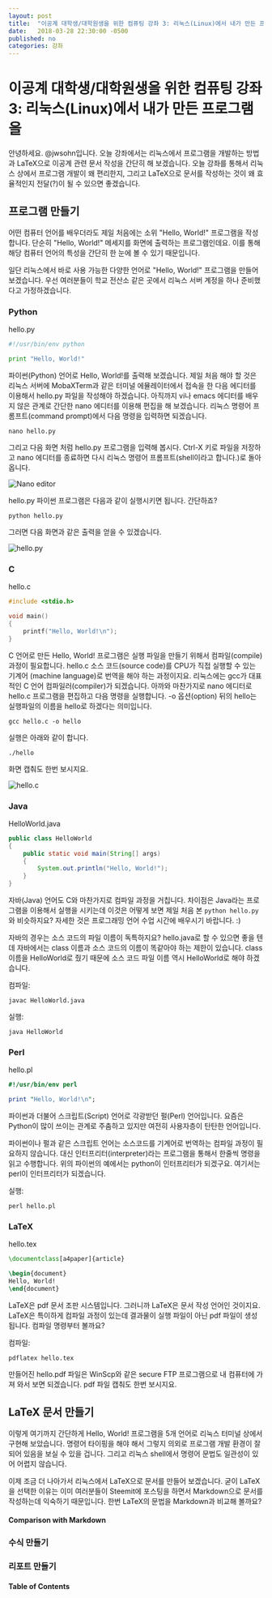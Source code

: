 ```yaml
---
layout: post
title:  "이공계 대학생/대학원생을 위한 컴퓨팅 강좌 3: 리눅스(Linux)에서 내가 만든 프로그램을"
date:   2018-03-28 22:30:00 -0500
published: no
categories: 강좌
---
```


# 이공계 대학생/대학원생을 위한 컴퓨팅 강좌 3: 리눅스(Linux)에서 내가 만든 프로그램을

안녕하세요. @jwsohn입니다. 오늘 강좌에서는 리눅스에서 프로그램을 개발하는
방법과 LaTeX으로 이공계 관련 문서 작성을 간단히 해 보겠습니다. 오늘 강좌를
통해서 리눅스 상에서 프로그램 개발이 왜 편리한지, 그리고 LaTeX으로 문서를
작성하는 것이 왜 효율적인지 전달(?)이 될 수 있으면 좋겠습니다.

## 프로그램 만들기

어떤 컴퓨터 언어를 배우더라도 제일 처음에는 소위 "Hello, World!" 프로그램을
작성합니다. 단순히 "Hello, World!" 메세지를 화면에 출력하는 프로그램인데요.
이를 통해 해당 컴퓨터 언어의 특성을 간단히 한 눈에 볼 수 있기 때문입니다.

일단 리눅스에서 바로 사용 가능한 다양한 언어로 "Hello, World!" 프로그램을
만들어 보겠습니다. 우선 여러분들이 학교 전산소 같은 곳에서 리눅스 서버 계정을
하나 준비했다고 가정하겠습니다. 

### Python
hello.py
```python
#!/usr/bin/env python

print "Hello, World!"
```

파이썬(Python) 언어로 Hello, World!를 출력해 보겠습니다. 제일 처음 해야 할
것은 리눅스 서버에 MobaXTerm과 같은 터미널 에뮬레이터에서 접속을 한 다음
에디터를 이용해서 hello.py 파일을 작성해야 하겠습니다. 아직까지 vi나 emacs
에디터를 배우지 않은 관계로 간단한 nano 에디터를 이용해 편집을 해 보겠습니다.
리눅스 명령어 프롬프트(command prompt)에서 다음 명령을 입력하면 되겠습니다.

```
nano hello.py
```
그리고 다음 화면 처럼 hello.py 프로그램을 입력해 봅시다. Ctrl-X 키로 파일을
저장하고 nano 에디터를 종료하면 다시 리눅스 명령어 프롬프트(shell이라고
합니다.)로 돌아옵니다.

![Nano editor](/assets/2018-04-02-computing-for-scieng-students-03/nano-hello-py.png)

hello.py 파이썬 프로그램은 다음과 같이 실행시키면 됩니다. 간단하죠?
```
python hello.py
```
그러면 다음 화면과 같은 출력을 얻을 수 있겠습니다.

![hello.py](/assets/2018-04-02-computing-for-scieng-students-03/python-hello-py.png)

### C
hello.c
```c
#include <stdio.h>

void main()
{
    printf("Hello, World!\n");
}
```

C 언어로 만든 Hello, World! 프로그램은 실행 파일을 만들기 위해서
컴파일(compile)과정이 필요합니다. hello.c 소스 코드(source code)를 CPU가 직접
실행할 수 있는 기계어 (machine language)로 번역을 해야 하는 과정이지요.
리눅스에는 gcc가 대표적인 C 언어 컴파일러(compiler)가 되겠습니다.  아까와
마찬가지로 nano 에디터로 hello.c 프로그램을 편집하고 다음 명령을 실행합니다.
-o 옵션(option) 뒤의 hello는 실행파일의 이름을 hello로 하겠다는 의미입니다.

```
gcc hello.c -o hello
```
실행은 아래와 같이 합니다.
```
./hello
```
화면 캡춰도 한번 보시지요.

![hello.c](/assets/2018-04-02-computing-for-scieng-students-03/gcc-hello-c.png)

### Java
HelloWorld.java
```java
public class HelloWorld
{
    public static void main(String[] args)
    {
        System.out.println("Hello, World!");
    }
}
```

자바(Java) 언어도 C와 마찬가지로 컴파일 과정을 거칩니다. 차이점은 Java라는 
프로그램을 이용해서 실행을 시키는데 이것은 어떻게 보면 제일 처음 본
`python hello.py`와 비슷하지요? 자세한 것은 프로그래밍 언어 수업 시간에
배우시기 바랍니다. :)
 
자바의 경우는 소스 코드의 파일 이름이 독특하지요? hello.java로 할 수 있으면
좋을 텐데 자바에서는 class 이름과 소스 코드의 이름이 똑같아야 하는 제한이
있습니다. class 이름을 HelloWorld로 줬기 때문에 소스 코드 파일 이름 역시
HelloWorld로 해야 하겠습니다.

컴파일:
```
javac HelloWorld.java
```

실행:
```
java HelloWorld
```

### Perl
hello.pl
```perl
#!/usr/bin/env perl

print "Hello, World!\n";
```

파이썬과 더불어 스크립트(Script) 언어로 각광받던 펄(Perl) 언어입니다. 요즘은
Python이 많이 쓰이는 관계로 주춤하고 있지만 여전히 사용자층이 탄탄한
언어입니다. 

파이썬이나 펄과 같은 스크립트 언어는 소스코드를 기계어로 번역하는 컴파일 과정이
필요하지 않습니다. 대신 인터프리터(interpreter)라는 프로그램을 통해서 
한줄씩 명령을 읽고 수행합니다. 위의 파이썬의 예에서는 python이 인터프리터가
되겠구요. 여기서는 perl이 인터프리터가 되겠습니다.

실행:
```
perl hello.pl
```

### LaTeX
hello.tex
```latex
\documentclass[a4paper]{article}

\begin{document}
Hello, World!
\end{document}
```

LaTeX은 pdf 문서 조판 시스템입니다. 그러니까 LaTeX은 문서 작성 언어인
것이지요.  LaTeX은 특이하게 컴파일 과정이 있는데 결과물이 실행 파일이 아닌 pdf
파일이 생성됩니다. 컴파일 명령부터 볼까요?

컴파일:
```
pdflatex hello.tex
```

만들어진 hello.pdf 파일은 WinScp와 같은 secure FTP 프로그램으로 내 컴퓨터에
가져 와서 보면 되겠습니다. pdf 파일 캡춰도 한번 보시지요.


## LaTeX 문서 만들기

이렇게 여기까지 간단하게 Hello, World! 프로그램을 5개 언어로 리눅스 터미널
상에서 구현해 보았습니다. 명령어 타이핑을 해야 해서 그렇지 의외로 프로그램
개발 환경이 잘 되어 있음을 보실 수 있을 겁니다. 그리고 리눅스 shell에서 명령어
문법도 일관성이 있어 어렵지 않습니다.

이제 조금 더 나아가서 리눅스에서 LaTeX으로 문서를 만들어 보겠습니다. 굳이 
LaTeX을 선택한 이유는 이미 여러분들이 Steemit에 포스팅을 하면서 Markdown으로
문서를 작성하는데 익숙하기 때문입니다. 한번 LaTeX의 문법을 Markdown과 비교해
볼까요?

#### Comparison with Markdown

### 수식 만들기

### 리포트 만들기 


#### Table of Contents 


